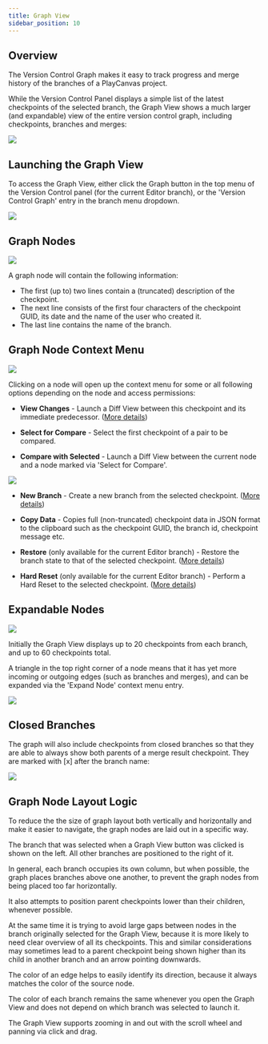 ```yaml
---
title: Graph View
sidebar_position: 10
---
```


## Overview

The Version Control Graph makes it easy to track progress and merge history of the branches of a PlayCanvas project.

While the Version Control Panel displays a simple list of the latest checkpoints of the selected branch, the Graph View shows a much larger (and expandable) view of the entire version control graph, including checkpoints, branches and merges:

![](/img/user-manual/version-control/graph-view/overview.png)

## Launching the Graph View

To access the Graph View, either click the Graph button in the top menu of the Version Control panel (for the current Editor branch), or the 'Version Control Graph' entry in the branch menu dropdown.

![](/img/user-manual/version-control/graph-view/access-buttons.png)

## Graph Nodes

![](/img/user-manual/version-control/graph-view/commit-node.png)

A graph node will contain the following information:

- The first (up to) two lines contain a (truncated) description of the checkpoint.
- The next line consists of the first four characters of the checkpoint GUID, its date and the name of the user who created it.
- The last line contains the name of the branch.

## Graph Node Context Menu

![](/img/user-manual/version-control/graph-view/context-menu.png)

Clicking on a node will open up the context menu for some or all following options depending on the node and access permissions:

- **View Changes** - Launch a Diff View between this checkpoint and its immediate predecessor. ([More details][view-changes])

- **Select for Compare** - Select the first checkpoint of a pair to be compared.

- **Compare with Selected** - Launch a Diff View between the current node and a node marked via 'Select for Compare'.

![](/img/user-manual/version-control/graph-view/compare-checkpoints-example.gif)

- **New Branch** - Create a new branch from the selected checkpoint. ([More details][new-branch])

- **Copy Data** - Copies full (non-truncated) checkpoint data in JSON format to the clipboard such as the checkpoint GUID, the branch id, checkpoint message etc.

- **Restore** (only available for the current Editor branch) - Restore the branch state to that of the selected checkpoint. ([More details][restore-checkpoint])

- **Hard Reset** (only available for the current Editor branch) - Perform a Hard Reset to the selected checkpoint. ([More details][hard-reset])

## Expandable Nodes

![](/img/user-manual/version-control/graph-view/node-expand.png)

Initially the Graph View displays up to 20 checkpoints from each branch, and up to 60 checkpoints total.

A triangle in the top right corner of a node means that it has yet more incoming or outgoing edges (such as branches and merges), and can be expanded via the 'Expand Node' context menu entry.

![](/img/user-manual/version-control/graph-view/node-expand-example.gif)

## Closed Branches

The graph will also include checkpoints from closed branches so that they are able to always show both parents of a merge result checkpoint. They are marked with [x] after the branch name:

![](/img/user-manual/version-control/graph-view/closed-branches.png)

## Graph Node Layout Logic

To reduce the the size of graph layout both vertically and horizontally and make it easier to navigate, the graph nodes are laid out in a specific way.

The branch that was selected when a Graph View button was clicked is shown on the left. All other branches are positioned to the right of it.

In general, each branch occupies its own column, but when possible, the graph places branches above one another, to prevent the graph nodes from being placed too far horizontally.

It also attempts to position parent checkpoints lower than their children, whenever possible.

At the same time it is trying to avoid large gaps between nodes in the branch originally selected for the Graph View, because it is more likely to need clear overview of all its checkpoints. This and similar considerations may sometimes lead to a parent checkpoint being shown higher than its child in another branch and an arrow pointing downwards.

The color of an edge helps to easily identify its direction, because it always matches the color of the source node.

The color of each branch remains the same whenever you open the Graph View and does not depend on which branch was selected to launch it.

The Graph View supports zooming in and out with the scroll wheel and panning via click and drag.

[view-changes]: /user-manual/editor/version-control/changes/
[new-branch]: /user-manual/editor/version-control/branches/#creating-a-new-branch
[restore-checkpoint]: /user-manual/editor/version-control/checkpoints/#restoring-a-checkpoint
[hard-reset]: /user-manual/editor/version-control/checkpoints/#restoring-a-checkpoint
